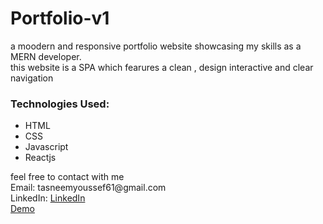 <h1>Portfolio-v1</h1>
<span>a moodern and responsive portfolio website showcasing my skills as a MERN developer.<br>this website is a SPA which fearures a clean , design interactive and clear navigation</span>
<h3>Technologies Used:</h3>
<ul>
  <li>HTML</li>
  <li>CSS</li>
  <li>Javascript</li>
  <li>Reactjs</li>
</ul>
<span>feel free to contact with me </span> <br>
<span>Email: tasneemyoussef61@gmail.com</span> <br>
<span>LinkedIn: <a href="https://www.linkedin.com/in/tasneem-youssef-770708278/">LinkedIn</a></span> <br>
<span><a href="https://portfolio-76.netlify.app">Demo</a></span>
